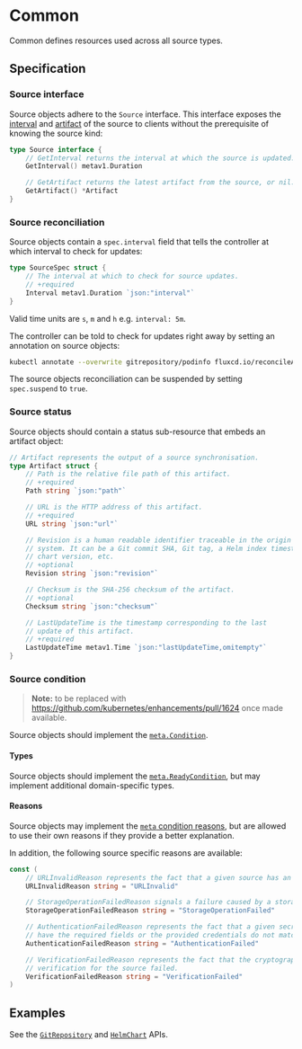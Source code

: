 # Common

Common defines resources used across all source types.

## Specification

### Source interface

Source objects adhere to the `Source` interface. This interface exposes the [interval](#source-reconciliation)
and [artifact](#source-status) of the source to clients without the prerequisite of knowing the source kind:

````go
type Source interface {
	// GetInterval returns the interval at which the source is updated.
	GetInterval() metav1.Duration

	// GetArtifact returns the latest artifact from the source, or nil.
	GetArtifact() *Artifact
}
````

### Source reconciliation

Source objects contain a `spec.interval` field that tells the controller at which interval to check for updates:

```go
type SourceSpec struct {
	// The interval at which to check for source updates.
	// +required
	Interval metav1.Duration `json:"interval"`
}
```

Valid time units are `s`, `m` and `h` e.g. `interval: 5m`.

The controller can be told to check for updates right away by setting an annotation on source objects:

```bash
kubectl annotate --overwrite gitrepository/podinfo fluxcd.io/reconcileAt="$(date +%s)"
```

The source objects reconciliation can be suspended by setting `spec.suspend` to `true`.

### Source status

Source objects should contain a status sub-resource that embeds an artifact object:

```go
// Artifact represents the output of a source synchronisation.
type Artifact struct {
	// Path is the relative file path of this artifact.
	// +required
	Path string `json:"path"`

	// URL is the HTTP address of this artifact.
	// +required
	URL string `json:"url"`

	// Revision is a human readable identifier traceable in the origin source
	// system. It can be a Git commit SHA, Git tag, a Helm index timestamp, a Helm
	// chart version, etc.
	// +optional
	Revision string `json:"revision"`

	// Checksum is the SHA-256 checksum of the artifact.
	// +optional
	Checksum string `json:"checksum"`

	// LastUpdateTime is the timestamp corresponding to the last
	// update of this artifact.
	// +required
	LastUpdateTime metav1.Time `json:"lastUpdateTime,omitempty"`
}
```

### Source condition

> **Note:** to be replaced with <https://github.com/kubernetes/enhancements/pull/1624>
> once made available.

Source objects should implement the [`meta.Condition`](https://godoc.org/github.com/fluxcd/pkg/apis/meta#Condition).

#### Types

Source objects should implement the [`meta.ReadyCondition`](https://godoc.org/github.com/fluxcd/pkg/apis/meta#pkg-constants),
but may implement additional domain-specific types.

#### Reasons

Source objects may implement the [`meta` condition
reasons](https://godoc.org/github.com/fluxcd/pkg/apis/meta#pkg-constants), but
are allowed to use their own reasons if they provide a better explanation.

In addition, the following source specific reasons are available:

```go
const (
	// URLInvalidReason represents the fact that a given source has an invalid URL.
	URLInvalidReason string = "URLInvalid"

	// StorageOperationFailedReason signals a failure caused by a storage operation.
	StorageOperationFailedReason string = "StorageOperationFailed"

	// AuthenticationFailedReason represents the fact that a given secret does not
	// have the required fields or the provided credentials do not match.
	AuthenticationFailedReason string = "AuthenticationFailed"

	// VerificationFailedReason represents the fact that the cryptographic provenance
	// verification for the source failed.
	VerificationFailedReason string = "VerificationFailed"
)
```

## Examples

See the [`GitRepository`](gitrepositories.md) and [`HelmChart`](helmcharts.md) APIs.
